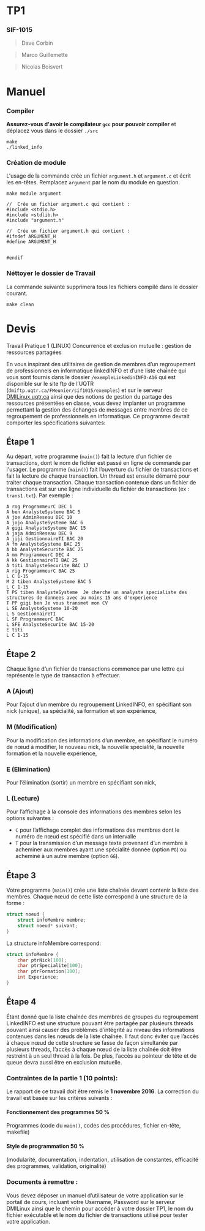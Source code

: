 # TP1
### SIF-1015
> Dave Corbin

> Marco Guillemette

> Nicolas Boisvert

# Manuel

### Compiler
**Assurez-vous d'avoir le compilateur `gcc` pour pouvoir compiler** et déplacez vous dans le dossier `./src`

```
make
./linked_info
```

### Création de module
L'usage de la commande crée un fichier `argument.h` et `argument.c` et écrit les en-têtes. Remplacez `argument` par le nom du module en question.
```
make module argument

//  Crée un fichier argument.c qui contient :
#include <stdio.h>
#include <stdlib.h>
#include "argument.h"

//  Crée un fichier argument.h qui contient :
#ifndef ARGUMENT_H
#define ARGUMENT_H


#endif
```

### Néttoyer le dossier de Travail
La commande suivante supprimera tous les fichiers compilé dans le dossier courant.
```
make clean
```

# Devis
Travail Pratique 1 (LINUX)
Concurrence et exclusion mutuelle : gestion de ressources partagées

En vous inspirant des utilitaires de gestion de membres d’un regroupement de professionnels en informatique linkedINFO et  d’une liste chaînée qui vous sont fournis dans le dossier `/exempleLinkedinINFO-A16` qui est disponible sur le site ftp de l’UQTR (`dmiftp.uqtr.ca/FMeunier/sif1015/exemples`) et sur le serveur [DMILinux.uqtr.ca](ftp://DMILinux.uqtr.ca) ainsi que  des notions de gestion du partage des ressources présentées en classe, vous devez implanter un programme permettant la gestion des échanges de messages entre membres de ce regroupement de professionnels en informatique. Ce programme devrait comporter les spécifications suivantes:


## Étape 1
Au départ, votre programme (`main()`) fait la lecture d’un fichier de transactions, dont le nom de fichier est passé en ligne de commande par l'usager. Le programme (`main()`) fait l’ouverture du fichier de transactions et fait la lecture de chaque transaction. Un thread est ensuite démarré pour traiter chaque transaction.  Chaque transaction contenue dans un fichier de transactions est sur une ligne individuelle du fichier de transactions (ex : `trans1.txt`).  Par exemple :

```
A rog ProgrammeurC DEC 1
A ben AnalysteSysteme BAC 5
A joe AdminReseau DEC 10
A jojo AnalysteSysteme BAC 6
A gigi AnalysteSysteme BAC 15
A jaja AdminReseau DEC 9
A jiji GestionnaireTI BAC 20
A fm AnalysteSysteme BAC 25
A bb AnalysteSecurite BAC 25
A mm ProgrammeurC DEC 4
A kk GestionnaireTI BAC 25
A titi AnalysteSecurite BAC 17
A rig ProgrammeurC BAC 25
L C 1-15
M 2 tiben AnalysteSysteme BAC 5
L C 1-15
T PG tiben AnalysteSysteme  Je cherche un analyste specialiste des structures de donnees avec au moins 15 ans d'experience
T PP gigi ben Je vous transmet mon CV
L SE AnalysteSysteme 10-20
L S GestionnaireTI
L SF ProgrammeurC BAC
L SFE AnalysteSecurite BAC 15-20
E titi
L C 1-15
```
## Étape 2
Chaque ligne d’un fichier de transactions commence par une lettre qui représente le type de transaction à effectuer.

### A (Ajout)
Pour l’ajout d’un membre  du regroupement LinkedINFO, en spécifiant son nick (unique), sa spécialité, sa formation et  son expérience,

### M (Modification)
Pour la modification des informations d’un  membre, en spécifiant le numéro de nœud à modifier, le nouveau nick, la nouvelle spécialité, la nouvelle formation et la nouvelle expérience,

### E (Elimination)
Pour l’élimination (sortir) un membre  en spécifiant son nick,

### L (Lecture)
Pour l’affichage à la console des informations des membres selon les options suivantes :
- `C` pour l’affichage complet des informations des membres dont le numéro de nœud est spécifié dans un intervalle
- `T` pour la transmission d’un message texte provenant d’un membre à acheminer aux membres ayant une spécialité donnée  (option `PG`) ou acheminé à un autre membre (option `GG`).

## Étape 3
Votre programme (`main()`) crée une liste chaînée devant contenir la liste des membres. Chaque nœud de cette liste correspond à une structure de la forme :

```c
struct noeud {
	struct infoMembre membre;
	struct noeud* suivant;
}
```

La structure infoMembre correspond:

```c
struct infoMembre {
	char ptrNick[100];
	char ptrSpecialite[100];
	char ptrFormation[100];
	int Experience;
}
```

## Étape 4

Étant donné que la liste chaînée des membres de groupes du regroupement LinkedINFO  est une structure pouvant être partagée par plusieurs threads pouvant ainsi causer des problèmes d’intégrité au niveau des informations contenues dans les nœuds de la liste chaînée. Il faut donc éviter que l’accès à chaque nœud de cette structure se fasse de façon simultanée par plusieurs threads, l’accès à chaque nœud de la liste chaînée doit être restreint à un seul thread à la fois. De plus, l’accès au pointeur de tête et de queue devra aussi être en exclusion mutuelle.

### Contraintes de la partie 1 (10 points):
Le rapport de ce travail doit être remis le  **1 novembre 2016**.  La correction du travail est basée sur les critères suivants :

#### Fonctionnement des programmes 50 %
Programmes (code du `main()`, codes des procédures, fichier en-tête, makefile)

#### Style de programmation 50 %
(modularité, documentation, indentation, utilisation de constantes, efficacité des programmes, validation, originalité)

### Documents à remettre :
Vous devez déposer un manuel d’utilisateur de votre application sur le portail de cours, incluant votre Username, Password sur le serveur DMILinux ainsi que le chemin pour accéder à votre dossier TP1, le nom du fichier exécutable et le nom du fichier de transactions utilisé pour tester votre application.
